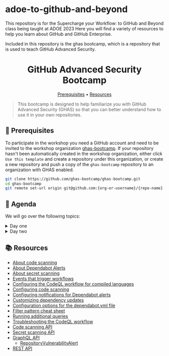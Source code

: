 # adoe-to-github-and-beyond

This repository is for the Supercharge your Workflow: to GitHub and Beyond class being taught at ADOE 2023
Here you will find a variety of resources to help you learn about GitHub and GitHub Enterprise. 

Included in this repository is the ghas bootcamp, which is a repository that is used to teach GitHub Advanced Security.

<h1 align="center">GitHub Advanced Security Bootcamp</h1>
<p align="center">
  <a href="#mega-prerequisites">Prerequisites</a> •  
  <a href="#books-resources">Resources</a>
</p>

> This bootcamp is designed to help familiarize you with GitHub Advanced Security (GHAS) so that you can better understand how to use it in your own repositories.

## :mega: Prerequisites

To participate in the workshop you need a GitHub account and need to be invited to the workshop organization [ghas-bootcamp](https://github.com/ghas-bootcamp). If your repository hasn't been automatically created in the workshop organization, either click `Use this template` and create a repository under this organization, or create a new repository and push a copy of the `ghas-bootcamp` repository to an organization with GHAS enabled.

```bash
git clone https://github.com/ghas-bootcamp/ghas-bootcamp.git
cd ghas-bootcamp
git remote set-url origin git@github.com:{org-or-username}/{repo-name}.git
```

## 🏫 Agenda

We will go over the following topics:

<details>
<summary>Day one </summary>

#### Day one learning

-   [x] Comprehensive overview of GHAS
-   [x] Securing your supply chain with dependency management
-   [x] Secret scanning
-   [x] Rolling out GHAS in your organization
-   [x] Q&A

#### Day one: Dependabot and Secret scanning exercises

##### Dependabot: [link](exercises/lab%201%20-%20dependabot.md)

-   [x] Enabling Dependabot alerts
-   [x] Reviewing the dependency graph
-   [x] Viewing and managing results
-   [x] Enabling Dependabot security updates
-   [x] Configuring Dependabot security updates
-   [x] Working with Dependency Review

##### Secret scanning: [link](exercises/lab%202%20-%20secret-scanning.md)

-   [x] Enabling secret scanning
-   [x] Viewing and managing results
-   [x] Excluding files from secret scanning
-   [x] Custom patterns for secret scanning
-   [x] Managing access to alerts

</details>

<details>
<summary>Day two </summary>

#### Day two learning

-   [x] Explore how code scanning works
-   [x] What is Security Overview?
-   [x] CodeQL Demo
-   [x] Final Q&A

#### Day Two: Code scanning + CodeQL demo

##### Code scanning: [link](exercises/lab%203%20-%20code-scanning.md)

-   [x] Enabling code scanning
-   [x] Reviewing any failed analysis jobs
-   [x] Using context and expressions to modify build
-   [x] Reviewing and managing results
-   [x] Triaging a result in a PR
-   [x] Customizing CodeQL configuration
-   [x] Adding your own code scanning suite to exclude rules
-   [x] Understanding how to add a custom query
-   [x] CodeQL demo

</details>

## :books: Resources

-   [About code scanning](https://docs.github.com/en/github/finding-security-vulnerabilities-and-errors-in-your-code/about-code-scanning)
-   [About Dependabot Alerts](https://docs.github.com/en/free-pro-team@latest/github/managing-security-vulnerabilities/about-alerts-for-vulnerable-dependencies)
-   [About secret scanning](https://docs.github.com/en/github/administering-a-repository/about-secret-scanning)
-   [Events that trigger workflows](https://docs.github.com/en/free-pro-team@latest/actions/reference/events-that-trigger-workflows)
-   [Configuring the CodeQL workflow for compiled languages](https://docs.github.com/en/free-pro-team@latest/github/finding-security-vulnerabilities-and-errors-in-your-code/configuring-the-codeql-workflow-for-compiled-languages)
-   [Configuring code scanning](https://docs.github.com/en/free-pro-team@latest/github/finding-security-vulnerabilities-and-errors-in-your-code/configuring-code-scanning)
-   [Configuring notifications for Dependabot alerts](https://docs.github.com/en/free-pro-team@latest/github/managing-security-vulnerabilities/configuring-notifications-for-vulnerable-dependencies#configuring-notifications-for-dependabot-alerts)
-   [Customizing dependency updates](https://docs.github.com/en/free-pro-team@latest/github/administering-a-repository/customizing-dependency-updates)
-   [Configuration options for the dependabot.yml file](https://docs.github.com/en/free-pro-team@latest/github/administering-a-repository/configuration-options-for-dependency-updates)
-   [Filter pattern cheat sheet](https://docs.github.com/en/free-pro-team@latest/actions/reference/workflow-syntax-for-github-actions#filter-pattern-cheat-sheet)
-   [Running additional queries](https://docs.github.com/en/free-pro-team@latest/github/finding-security-vulnerabilities-and-errors-in-your-code/configuring-code-scanning#running-additional-queries)
-   [Troubleshooting the CodeQL workflow](https://docs.github.com/en/free-pro-team@latest/github/finding-security-vulnerabilities-and-errors-in-your-code/troubleshooting-the-codeql-workflow)
-   [Code scanning API](https://docs.github.com/en/free-pro-team@latest/rest/reference/code-scanning)
-   [Secret scanning API](https://docs.github.com/en/rest/reference/secret-scanning)
-   [GraphQL API](https://docs.github.com/en/free-pro-team@latest/graphql)
    -   [RepositoryVulnerabilityAlert](https://docs.github.com/en/free-pro-team@latest/graphql/reference/objects#repositoryvulnerabilityalert)
-   [REST API](https://docs.github.com/en/free-pro-team@latest/rest)
